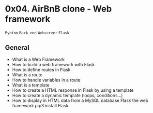# 0x04. AirBnB clone - Web framework
`Pyhton` `Back-end` `Webserver` `Flask`

## General
- What is a Web Framework
- How to build a web framework with Flask
- How to define routes in Flask
- What is a route
- How to handle variables in a route
- What is a template
- How to create a HTML response in Flask by using a template
- How to create a dynamic template (loops, conditions…)
- How to display in HTML data from a MySQL database
Flask the web framework
pip3 install Flask
